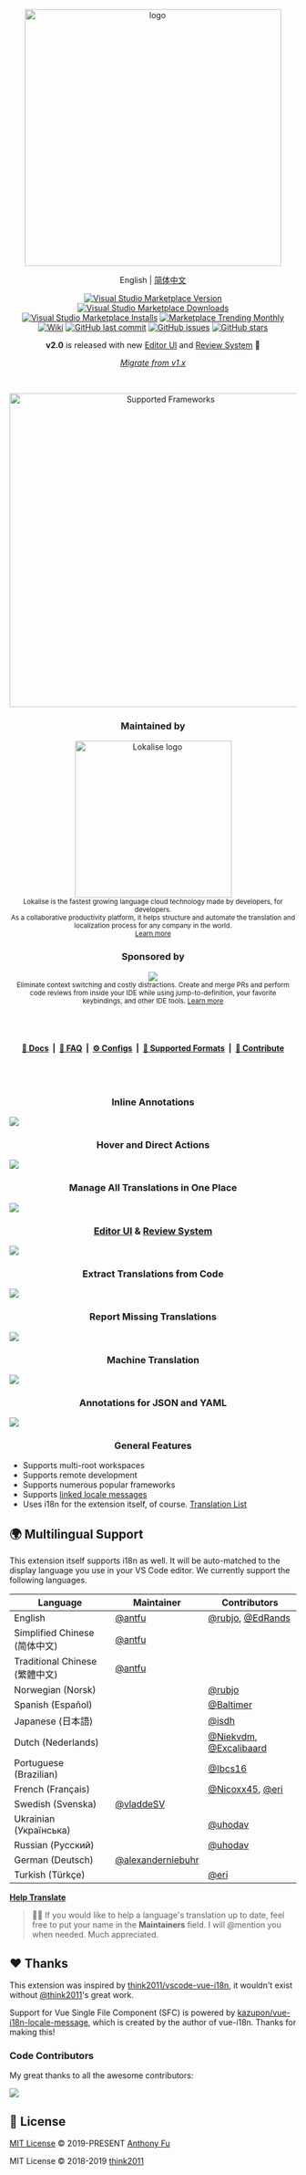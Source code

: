 <p align="center">
<img src="https://github.com/lokalise/i18n-ally/blob/main/screenshots/full-logo-new.png?raw=true" alt="logo" width="450"/>
</p>

<p align='center'>
English | <a href="https://github.com/lokalise/i18n-ally/blob/main/README.zh-CN.md">简体中文</a>
</p>

<p align="center">
<a href="https://marketplace.visualstudio.com/items?itemName=lokalise.i18n-ally" target="__blank"><img src="https://img.shields.io/visual-studio-marketplace/v/lokalise.i18n-ally.svg?color=blue&amp;label=VS%20Code%20Marketplace&logo=visual-studio-code" alt="Visual Studio Marketplace Version" /></a>
<a href="https://marketplace.visualstudio.com/items?itemName=lokalise.i18n-ally" target="__blank"><img src="https://img.shields.io/visual-studio-marketplace/d/lokalise.i18n-ally.svg?color=4bdbe3" alt="Visual Studio Marketplace Downloads" /></a>
<a href="https://marketplace.visualstudio.com/items?itemName=lokalise.i18n-ally" target="__blank"><img src="https://img.shields.io/visual-studio-marketplace/i/lokalise.i18n-ally.svg?color=63ba83" alt="Visual Studio Marketplace Installs" /></a>
<a href="https://marketplace.visualstudio.com/items?itemName=lokalise.i18n-ally" target="__blank"><img src="https://vsmarketplacebadge.apphb.com/trending-monthly/lokalise.i18n-ally.svg?color=a1b858" alt="Marketplace Trending Monthly" /></a>
<br/>
<a href="https://github.com/lokalise/i18n-ally/wiki" target="__blank"><img alt="Wiki" src="https://img.shields.io/static/v1?label=docs&message=wiki&color=e3897b"></a>
<a href="https://github.com/lokalise/i18n-ally" target="__blank"><img src="https://img.shields.io/github/last-commit/lokalise/i18n-ally.svg?color=c977be" alt="GitHub last commit" /></a>
<a href="https://github.com/lokalise/i18n-ally/issues" target="__blank"><img src="https://img.shields.io/github/issues/lokalise/i18n-ally.svg?color=a38eed" alt="GitHub issues" /></a>
<a href="https://github.com/lokalise/i18n-ally" target="__blank"><img alt="GitHub stars" src="https://img.shields.io/github/stars/lokalise/i18n-ally?style=social"></a>
</p>

<p align='center'>
<b>v2.0</b> is released with new <a href='https://github.com/lokalise/i18n-ally/wiki/Editor-UI'>Editor UI</a> and <a href='https://github.com/lokalise/i18n-ally/wiki/Review-&-Collaboration-System'>Review System</a> 🎉
</p>

<p align='center'><i>
<a href="https://github.com/lokalise/i18n-ally/wiki/Migration-v1.x">Migrate from v1.x</a>
</i></p>
<br>

<p align="center">
<a href='https://github.com/lokalise/i18n-ally/wiki/Supported-Frameworks' target="__blank">
<img src="https://github.com/lokalise/i18n-ally/blob/screenshots/supported-frameworks.png?raw=true" alt="Supported Frameworks" width="550"/>
</a>
</p>

<h3 align="center">Maintained by</h3>
<p align="center">
<a title="Lokalise: accelerate localization from code to delivery" href="https://lokalise.com/?utm_source=vscmarket&amp;utm_campaign=i18nally&amp;utm_medium=banner"><img src="https://github.com/lokalise/i18n-ally/raw/screenshots/lokalise-logo.png?raw=true" alt="Lokalise logo" width="275px"></a><br>
<sup>Lokalise is the fastest growing language cloud technology made by developers, for developers.<br>
As a collaborative productivity platform, it helps structure and automate the translation and localization process for any company in the world.<br>
<a title="Lokalise: accelerate localization from code to delivery" href="https://lokalise.com/?utm_source=vscmarket&amp;utm_campaign=i18nally&amp;utm_medium=banner">Learn more</a></sup>
</p>

<h3 align="center">Sponsored by</h3>
<p align="center">
<a title="Try CodeStream" href="https://sponsorlink.codestream.com/?utm_source=vscmarket&amp;utm_campaign=i18nally&amp;utm_medium=banner"><img src="https://alt-images.codestream.com/codestream_logo_i18nally.png"></a></br>
<sup>Eliminate context switching and costly distractions. Create and merge PRs and perform code reviews from inside your IDE while using jump-to-definition, your favorite keybindings, and other IDE tools. <a title="Try CodeStream" href="https://sponsorlink.codestream.com/?utm_source=vscmarket&amp;utm_campaign=i18nally&amp;utm_medium=banner">Learn more</a></sup>
</p>

<br>

<br>

<h4 align="center">
<a href="https://github.com/lokalise/i18n-ally/wiki">📖 Docs</a>
&nbsp;|&nbsp;
<a href="https://github.com/lokalise/i18n-ally/wiki/FAQ">💭 FAQ</a>
&nbsp;|&nbsp;
<a href="https://github.com/lokalise/i18n-ally/wiki/Configurations">⚙️ Configs</a>
&nbsp;|&nbsp;
<a href="https://github.com/lokalise/i18n-ally/wiki/Locale-Formats#supported-locale-formats">📜 Supported Formats</a>
&nbsp;|&nbsp;
<a href="https://github.com/lokalise/i18n-ally/wiki/Contribute">🧱 Contribute</a>
</h4>

<br>
<br>

<h3 align='center'>Inline Annotations</h3>

![](https://github.com/lokalise/i18n-ally/blob/screenshots/annotation-animated.gif?raw=true)

<h3 align='center'>Hover and Direct Actions</h3>

![](https://github.com/lokalise/i18n-ally/blob/screenshots/hover.png?raw=true)

<h3 align='center'>Manage All Translations in One Place</h3>

![](https://github.com/lokalise/i18n-ally/blob/screenshots/review-sidebar.png?raw=true)

<h3 align='center'><a href='https://github.com/lokalise/i18n-ally/wiki/Editor-UI'>Editor UI</a> & <a href='https://github.com/lokalise/i18n-ally/wiki/Review-&-Collaboration-System'>Review System</a></h3>

![](https://github.com/lokalise/i18n-ally/blob/screenshots/review-editor.png?raw=true)

<h3 align='center'>Extract Translations from Code</h3>

![](https://github.com/lokalise/i18n-ally/blob/screenshots/extract.png?raw=true)

<h3 align='center'>Report Missing Translations</h3>

![](https://github.com/lokalise/i18n-ally/blob/screenshots/problems.png?raw=true)

<h3 align='center'>Machine Translation</h3>

![](https://github.com/lokalise/i18n-ally/blob/screenshots/quick-actions.png?raw=true)

<h3 align='center'>Annotations for JSON and YAML</h3>

![](https://github.com/lokalise/i18n-ally/blob/screenshots/annotation-locale.png?raw=true)

<h3 align="center">General Features</h3>

- Supports multi-root workspaces
- Supports remote development
- Supports numerous popular frameworks
- Supports [linked locale messages](https://kazupon.github.io/vue-i18n/guide/messages.html#linked-locale-messages)
- Uses i18n for the extension itself, of course. [Translation List](https://github.com/lokalise/i18n-ally#-multilingual-support)


## 🌍 Multilingual Support

This extension itself supports i18n as well. It will be auto-matched to the display language you use in your VS Code editor. We currently support the following languages.

| Language | Maintainer | Contributors |
| --- | --- | --- |
| English    | [@antfu](https://github.com/antfu)          | [@rubjo](https://github.com/rubjo), [@EdRands](https://github.com/EdRands) |
| Simplified Chinese (简体中文)  | [@antfu](https://github.com/antfu)           |       |
| Traditional Chinese (繁體中文)  | [@antfu](https://github.com/antfu)           |       |
| Norwegian (Norsk)  |  | [@rubjo](https://github.com/rubjo)       |
| Spanish (Español) |  | [@Baltimer](https://github.com/Baltimer) |
| Japanese (日本語) |  | [@isdh](https://github.com/isdh) |
| Dutch (Nederlands) |  | [@Niekvdm](https://github.com/Niekvdm), [@Excalibaard](https://github.com/Excalibaard) |
| Portuguese (Brazilian)  |  | [@Ibcs16](https://github.com/Ibcs16) |
| French (Français) |  | [@Nicoxx45](https://github.com/Nicoxx45), [@eri](https://github.com/eri) |
| Swedish (Svenska) | [@vladdeSV](https://github.com/vladdeSV) |  |
| Ukrainian (Українська) |  | [@uhodav](https://github.com/uhodav) |
| Russian (Русский) |  | [@uhodav](https://github.com/uhodav) |
| German (Deutsch) | [@alexanderniebuhr](https://github.com/alexanderniebuhr) | |
| Turkish (Türkçe) |  | [@eri](https://github.com/eri) |

[**Help Translate**](https://github.com/lokalise/i18n-ally/wiki/Contribute#working-on-translations)

> 👨‍💻 If you would like to help a language's translation up to date, feel free to put your name in the **Maintainers** field. I will @mention you when needed. Much appreciated.

## ❤️ Thanks

This extension was inspired by [think2011/vscode-vue-i18n](https://github.com/think2011/vscode-vue-i18n), it wouldn't exist without [@think2011](https://github.com/think2011)'s great work.

Support for Vue Single File Component (SFC) is powered by [kazupon/vue-i18n-locale-message](https://github.com/kazupon/vue-i18n-locale-message), which is created by the author of vue-i18n. Thanks for making this!


### Code Contributors

My great thanks to all the awesome contributors:

<a href="https://github.com/lokalise/i18n-ally/graphs/contributors"><img src="https://opencollective.com/i18n-ally/contributors.svg?width=890"/></a>

## 📄 License

[MIT License](https://github.com/lokalise/i18n-ally/blob/master/LICENSE) © 2019-PRESENT [Anthony Fu](https://github.com/antfu)

MIT License © 2018-2019 [think2011](https://github.com/think2011)
